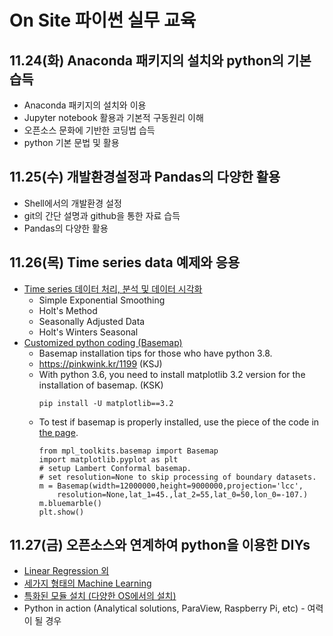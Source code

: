 # On Site 파이썬 실무 교육

## 11.24(화) Anaconda 패키지의 설치와 python의 기본 습득
* Anaconda 패키지의 설치와 이용
* Jupyter notebook 활용과 기본적 구동원리 이해
* 오픈소스 문화에 기반한 코딩법 습득
* python 기본 문법 및 활용
  
## 11.25(수) 개발환경설정과 Pandas의 다양한 활용
* Shell에서의 개발환경 설정
* git의 간단 설명과 github을 통한 자료 습득
* Pandas의 다양한 활용

## 11.26(목) Time series data 예제와 응용
* [Time series 데이터 처리, 분석 및 데이터 시각화](https://medium.com/datadriveninvestor/how-to-build-exponential-smoothing-models-using-python-simple-exponential-smoothing-holt-and-da371189e1a1)
  - Simple Exponential Smoothing
  - Holt's Method
  - Seasonally Adjusted Data
  - Holt's Winters Seasonal
* [Customized python coding (Basemap)](https://blog.goodaudience.com/geo-libraries-in-python-plotting-current-fires-bffef9fe3fb7)
   - Basemap installation tips for those who have python 3.8.
   - https://pinkwink.kr/1199 (KSJ)
   - With python 3.6, you need to install matplotlib 3.2 version for the installation of basemap. (KSK)
      ```
      pip install -U matplotlib==3.2 
      ```
   - To test if basemap is properly installed, use the piece of the code in [the page](https://stackoverflow.com/questions/40374441/python-basemap-module-impossible-to-import).
      ```
      from mpl_toolkits.basemap import Basemap
      import matplotlib.pyplot as plt
      # setup Lambert Conformal basemap.
      # set resolution=None to skip processing of boundary datasets.
      m = Basemap(width=12000000,height=9000000,projection='lcc',
          resolution=None,lat_1=45.,lat_2=55,lat_0=50,lon_0=-107.)
      m.bluemarble()
      plt.show()
      ```

## 11.27(금) 오픈소스와 연계하여 python을 이용한 DIYs
* [Linear Regression 외](https://towardsdatascience.com/linear-regression-on-boston-housing-dataset-f409b7e4a155) 
* [세가지 형태의 Machine Learning](https://towardsdatascience.com/beginners-guide-to-the-three-types-of-machine-learning-3141730ef45d)
* [특화된 모듈 설치 (다양한 OS에서의 설치)](https://www.tensorflow.org/install)
* Python in action (Analytical solutions, ParaView, Raspberry Pi, etc) - 여력이 될 경우
  

